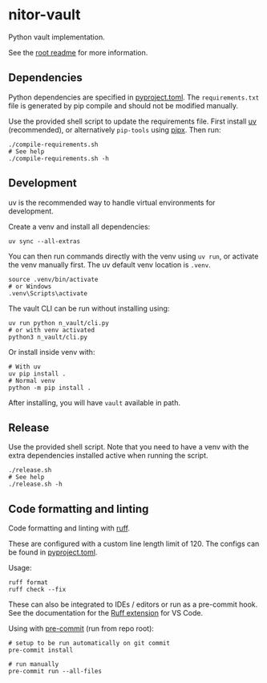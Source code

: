 # nitor-vault

Python vault implementation.

See the [root readme](../README.md) for more information.

## Dependencies

Python dependencies are specified in [pyproject.toml](./pyproject.toml).
The `requirements.txt` file is generated by pip compile and should not be modified manually.

Use the provided shell script to update the requirements file.
First install [uv](https://github.com/astral-sh/uv) (recommended),
or alternatively `pip-tools` using [pipx](https://github.com/pypa/pipx).
Then run:

```shell
./compile-requirements.sh
# See help
./compile-requirements.sh -h
```

## Development

uv is the recommended way to handle virtual environments for development.

Create a venv and install all dependencies:

```shell
uv sync --all-extras
```

You can then run commands directly with the venv using `uv run`,
or activate the venv manually first.
The uv default venv location is `.venv`.

```shell
source .venv/bin/activate
# or Windows
.venv\Scripts\activate
```

The vault CLI can be run without installing using:

```shell
uv run python n_vault/cli.py
# or with venv activated
python3 n_vault/cli.py
```

Or install inside venv with:

```shell
# With uv
uv pip install .
# Normal venv
python -m pip install .
```

After installing, you will have `vault` available in path.

## Release

Use the provided shell script.
Note that you need to have a venv with the extra dependencies installed active when running the script.

```shell
./release.sh
# See help
./release.sh -h
```

## Code formatting and linting

Code formatting and linting with [ruff](https://github.com/charliermarsh/ruff).

These are configured with a custom line length limit of 120.
The configs can be found in [pyproject.toml](./pyproject.toml).

Usage:

```shell
ruff format
ruff check --fix
```

These can also be integrated to IDEs / editors or run as a pre-commit hook.
See the documentation for the [Ruff extension](https://github.com/astral-sh/ruff-vscode) for VS Code.

Using with [pre-commit](https://pre-commit.com/) (run from repo root):

```shell
# setup to be run automatically on git commit
pre-commit install

# run manually
pre-commit run --all-files
```
